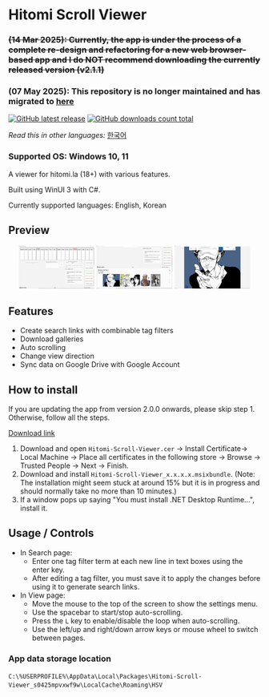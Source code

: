 # Hitomi Scroll Viewer

### ~~(14 Mar 2025): Currently, the app is under the process of a complete re-design and refactoring for a new web browser-based app and I do NOT recommend downloading the currently released version (v2.1.1)~~
### (07 May 2025): This repository is no longer maintained and has migrated to [here](https://github.com/kaismic/Hitorus)

[![GitHub latest release](https://img.shields.io/github/release/kaismic/Hitomi-Scroll-Viewer.svg?logo=github)](https://github.com/kaismic/Hitomi-Scroll-Viewer/releases/latest)
[![GitHub downloads count total](https://img.shields.io/github/downloads/kaismic/Hitomi-Scroll-Viewer/total.svg?logo=github)](https://github.com/kaismic/Hitomi-Scroll-Viewer/releases)

*Read this in other languages:* [한국어](README-ko-KR.md)

### Supported OS: Windows 10, 11

A viewer for hitomi.la (18+) with various features.

Built using WinUI 3 with C#.

Currently supported languages: English, Korean

## Preview
<div align="center">
    <img src="./resources/preview_image_1.png" style="width: 30%;">
    <img src="./resources/preview_image_2.png" style="width: 30%;">
    <img src="./resources/preview_image_3.png" style="width: 30%;">
</div>

## Features
- Create search links with combinable tag filters
- Download galleries
- Auto scrolling
- Change view direction
- Sync data on Google Drive with Google Account

## How to install
If you are updating the app from version 2.0.0 onwards, please skip step 1. Otherwise, follow all the steps.

[Download link](https://github.com/kaismic/Hitomi-Scroll-Viewer/releases/latest)
1. Download and open `Hitomi-Scroll-Viewer.cer` -> Install Certificate-> Local Machine -> Place all certificates in the following store -> Browse -> Trusted People -> Next -> Finish.
2. Download and install `Hitomi-Scroll-Viewer_x.x.x.x.msixbundle`. (Note: The installation might seem stuck at around 15% but it is in progress and should normally take no more than 10 minutes.)
3. If a window pops up saying "You must install .NET Desktop Runtime...", install it.

## Usage / Controls
- In Search page:
    - Enter one tag filter term at each new line in text boxes using the enter key.
    - After editing a tag filter, you must save it to apply the changes before using it to generate search links.
- In View page:
    - Move the mouse to the top of the screen to show the settings menu.
    - Use the spacebar to start/stop auto-scrolling.
    - Press the `L` key to enable/disable the loop when auto-scrolling.
    - Use the left/up and right/down arrow keys or mouse wheel to switch between pages.

### App data storage location
`C:\%USERPROFILE%\AppData\Local\Packages\Hitomi-Scroll-Viewer_s0425mpvxwf9w\LocalCache\Roaming\HSV`
